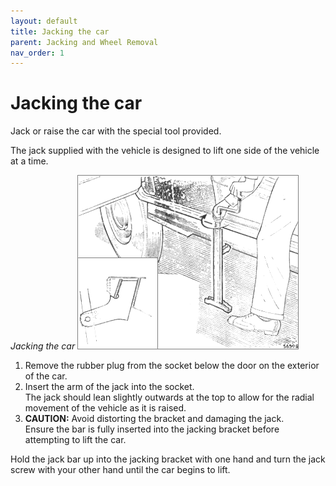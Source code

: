 ```yaml
---
layout: default
title: Jacking the car
parent: Jacking and Wheel Removal
nav_order: 1
---
```


# Jacking the car

Jack or raise the car with the special tool provided.

The jack supplied with the vehicle is designed to lift one side of the vehicle at a time.

*Jacking the car*
![Jacking the car](/assets/images/JackWheel.png)  

1. Remove the rubber plug from the socket below the door on the exterior of the car.
2. Insert the arm of the jack into the socket.  
  The jack should lean slightly outwards at the top to allow for the radial movement of the vehicle as it is raised.
3. **CAUTION:** Avoid distorting the bracket and damaging the jack.  
  Ensure the bar is fully inserted into the jacking bracket before attempting to lift the car.

Hold the jack bar up into the jacking bracket with one hand and turn the jack screw with your other hand until the
car begins to lift.